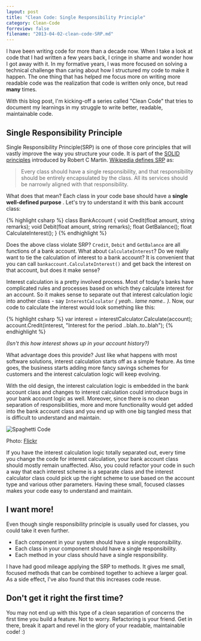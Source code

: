 ```yaml
---
layout: post
title: "Clean Code: Single Responsibility Principle"
category: Clean-Code
forreview: false
filename: "2013-04-02-clean-code-SRP.md"
---
```


I have been writing code for more than a decade now. When I take a look at code that I had written a few years back, I cringe in shame and wonder how I got away with it. In my formative years, I was more focused on solving a technical challenge than caring about how I structured my code to make it happen. The one thing that has helped me focus more on writing more readable code  was the realization that code is written only once, but read **many** times.

With this blog post, I'm kicking-off  a series called "Clean Code" that tries to document my learnings in my struggle to write better, readable, maintainable code.

## Single Responsibility Principle

Single Responsibility Principle(SRP) is one of those core principles that will vastly improve the way you structure your code.  It is part of the [SOLID principles][SOLID] introduced by Robert C Martin.  [Wikipedia defines SRP][] as:

> Every class should have a single responsibility, and that responsibility should be entirely encapsulated by the class. All its services should be narrowly aligned with that responsibility.

What does that mean? Each class in your code base should have a **single well-defined purpose** . Let's try to understand it with this bank account class:

{% highlight csharp %}
  class BankAccount
  {
    void Credit(float amount, string remarks);
    void Debit(float amount, string remarks);
    float GetBalance();
    float CalculateInterest();
  }
{% endhighlight %}

Does the above class violate SRP? `Credit`, `Debit` and `GetBalance` are all functions of a bank account. What about `CalculateInterest`?  Do we really want to tie the calculation of interest to a bank account? It is convenient that you can call `bankaccount.CalculateInterest()` and get back the interest on that account, but does it make sense?

Interest calculation is a pretty involved process. Most of today's banks have complicated rules and processes based on which they calculate interest for an account. So it makes sense to separate out that interest calculation logic into another class - say `InterestCalculator` *( yeah.. lame name.. )*. Now, our code to calculate the interest would look something like this:

{% highlight csharp %}
  var interest = interestCalculator.Calculate(account);
  account.Credit(interest, "Interest for the period ..blah..to..blah");
{% endhighlight %}

*(Isn't this how interest shows up in your account history?)*

What advantage does this provide? Just like what happens with most software solutions, interest calculation starts off as a simple feature. As time goes, the business starts adding more fancy savings schemes for customers and the interest calculation logic will keep evolving.

With the old design, the interest calculation logic is embedded in the bank account class and changes to interest calculation could introduce bugs in your bank account logic as well. Moreover, since there is no clean separation of responsibilities, more and more functionality would get added into the bank account class and you end up with one big tangled mess that is difficult to understand and maintain.

![Spaghetti Code][spaghetti-code]

Photo: [Flickr][2]

If you have the interest calculation logic totally separated out, every time you change the code for interest calculation, your bank account class should mostly remain unaffected. Also, you could refactor your code in such a way that each interest scheme is a separate class and the interest calculator class could pick up the right scheme to use based on the account type and various other parameters. Having these small, focused classes makes your code easy to understand and maintain.

## I want more!

Even though single responsibility principle is usually used for classes, you could take it even further.

- Each component in your system should have a single responsibility.
- Each class in your component should have a single responsibility.
- Each method in your class should have a single responsibility.

I have had good mileage applying the SRP to methods. It gives me small, focused methods that can be combined together to achieve a larger goal. As a side effect, I've also found that this increases code reuse.

## Don't get it right the first time?

You may not end up with this type of a clean separation of concerns the first time you build a feature. Not to worry. Refactoring is your friend. Get in there, break it apart and revel in the glory of your readable, maintainable code! :)

[SOLID]: http://en.wikipedia.org/wiki/Solid_(object-oriented_design)
[Wikipedia defines SRP]: http://en.wikipedia.org/wiki/Single_responsibility_principle
[spaghetti-code]: http://farm3.staticflickr.com/2335/2176839381_50f8cbe72b_z.jpg
[2]: http://www.flickr.com/photos/ndomer73/2176839381/sizes/z/
